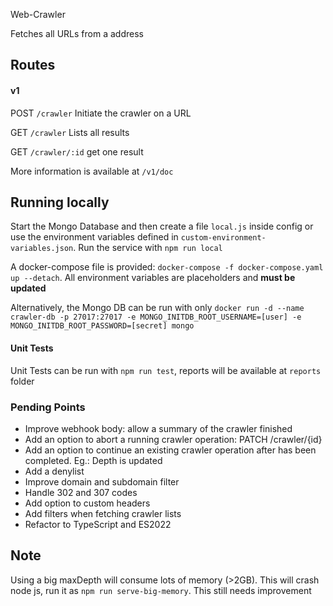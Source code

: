  Web-Crawler

Fetches all URLs from a address
## Routes

#### v1

POST `/crawler` Initiate the crawler on a URL

GET `/crawler`  Lists all results

GET `/crawler/:id` get one result

More information is available at `/v1/doc`

## Running locally

Start the Mongo Database and then create a file `local.js` inside config or use the environment variables defined in `custom-environment-variables.json`. Run the service with `npm run local`

A docker-compose file is provided: `docker-compose -f docker-compose.yaml up --detach`. All environment variables are placeholders and **must be updated**

Alternatively, the Mongo DB can be run with only `docker run -d --name crawler-db -p 27017:27017 -e MONGO_INITDB_ROOT_USERNAME=[user] -e MONGO_INITDB_ROOT_PASSWORD=[secret] mongo`

#### Unit Tests

Unit Tests can be run with `npm run test`, reports will be available at `reports` folder

### Pending Points

- Improve webhook body: allow a summary of the crawler finished
- Add an option to abort a running crawler operation: PATCH /crawler/{id}
- Add an option to continue an existing crawler operation after has been completed. Eg.: Depth is updated
- Add a denylist
- Improve domain and subdomain filter
- Handle 302 and 307 codes
- Add option to custom headers
- Add filters when fetching crawler lists
- Refactor to TypeScript and ES2022

## Note

Using a big maxDepth will consume lots of memory (>2GB). This will crash node js, run it as `npm run serve-big-memory`. This still needs improvement
